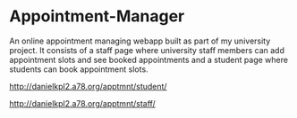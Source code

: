 # Appointment-Manager
An online appointment managing webapp built as part of my university project. It consists of a staff page where university staff members can add appointment slots and see booked appointments and a student page where students can book appointment slots.

http://danielkpl2.a78.org/apptmnt/student/

http://danielkpl2.a78.org/apptmnt/staff/
